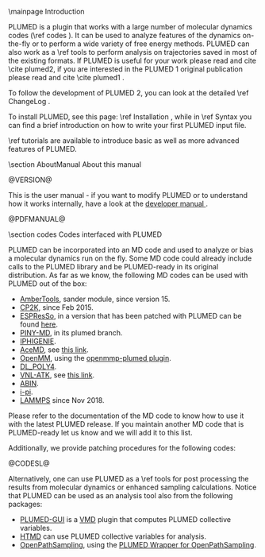 \mainpage Introduction

PLUMED is a plugin that works with a large number of molecular dynamics codes (\ref codes ). 
It can be used to analyze features of the dynamics on-the-fly or to perform a wide variety of free energy methods.
PLUMED can also work as a \ref tools to perform analysis on trajectories saved in most of the
existing formats. If PLUMED is useful for your work please read and cite \cite plumed2, if you are interested in 
the PLUMED 1 original publication please read and cite \cite plumed1 .

To follow the development of PLUMED 2, you can look at the detailed \ref ChangeLog .

To install PLUMED, see this page: \ref Installation , while in \ref Syntax you can find a brief introduction on how to write your first PLUMED input file.

\ref tutorials are available to introduce basic as well as more advanced features of PLUMED.
 
\section AboutManual About this manual

@VERSION@

This is the user manual -  if you want to modify PLUMED or to understand how it works internally, have a look at the 
<a href="../../developer-doc/html/index.html"> developer manual </a>.

@PDFMANUAL@

\section codes Codes interfaced with PLUMED 

PLUMED can be incorporated into an MD code and used to analyze or bias a molecular dynamics run on the fly.
Some MD code could already include calls to the PLUMED library
and be PLUMED-ready in its original distribution.
As far as we know, the following MD codes can be used with PLUMED out of the box:
- [AmberTools](http://ambermd.org/), sander module, since version 15.
- [CP2K](http://www.cp2k.org), since Feb 2015.
- [ESPResSo](http://espressomd.org), in a version that has been patched with PLUMED can be found
  [here](http://davidebr.github.io/espresso/).
- [PINY-MD](http://github.com/TuckermanGroup/PINY), in its plumed branch.
- [IPHIGENIE](http://sourceforge.net/projects/iphigenie/).
- [AceMD](http://www.multiscalelab.org/acemd/), see [this link](https://github.com/tonigi/ACEMD-PLUMED).
- [OpenMM](http://openmm.org), using the [openmmp-plumed plugin](http://github.com/peastman/openmm-plumed).
- [DL_POLY4](https://www.scd.stfc.ac.uk/Pages/DL_POLY.aspx).
- [VNL-ATK](https://quantumwise.com), see [this link](https://docs.quantumwise.com/tutorials/metadynamics_with_plumed/metadynamics_with_plumed.html).
- [ABIN](https://github.com/PHOTOX/ABIN).
- [i-pi](https://github.com/i-pi/i-pi).
- [LAMMPS](https://lammps.sandia.gov/) since Nov 2018.

Please refer to the documentation of the MD code to know how to use it with the latest PLUMED release.
If you maintain another MD code that is PLUMED-ready let us know and we will add it to this list.

Additionally, we provide patching procedures for the following codes:

@CODESL@

Alternatively, one
can use PLUMED as a \ref tools for post processing the results from molecular dynamics 
or enhanced sampling calculations.  Notice that PLUMED can be used as an analysis tool
also from the following packages:
- [PLUMED-GUI](http://github.com/tonigi/vmd_plumed) is a [VMD](http://www.ks.uiuc.edu/Research/vmd/) plugin that computes PLUMED collective variables.
- [HTMD](http://www.htmd.org/) can use PLUMED collective variables for analysis.
- [OpenPathSampling](http://openpathsampling.org/), using the [PLUMED Wrapper for OpenPathSampling](https://e-cam.readthedocs.io/en/latest/Classical-MD-Modules/modules/OpenPathSampling/ops_plumed_wrapper/readme.html).

